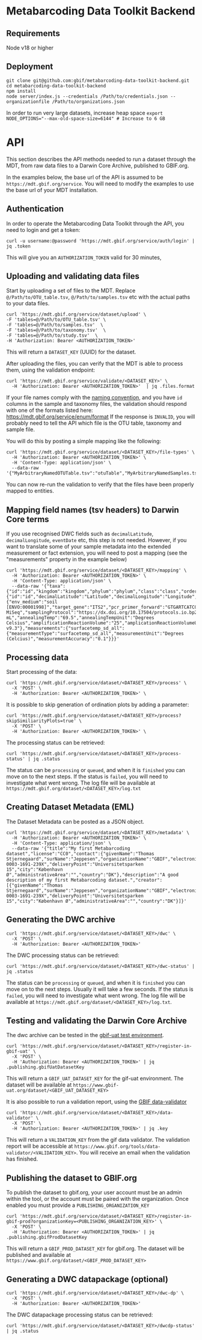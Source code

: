 # Metabarcoding Data Toolkit Backend

## Requirements
Node v18 or higher

## Deployment

````
git clone git@github.com:gbif/metabarcoding-data-toolkit-backend.git
cd metabarcoding-data-toolkit-backend
npm install
node server/index.js --credentials /Path/to/credentials.json --organizationfile /Path/to/organizations.json
````

In order to run very large datasets, increase heap space
`export NODE_OPTIONS="--max-old-space-size=6144" # Increase to 6 GB`

# API
This section describes the API methods needed to run a dataset through the MDT, from raw data files to a Darwin Core Archive, published to GBIF.org.

In the examples below, the base url of the API is assumed to be `https://mdt.gbif.org/service`. You will need to modify the examples to use the base url of your MDT installation.

## Authentication
In order to operate the Metabarcoding Data Toolkit through the API, you need to login and get a token:

`curl -u username:@password 'https://mdt.gbif.org/service/auth/login' | jq .token`

This will give you an `AUTHORIZATION_TOKEN` valid for 30 minutes,


## Uploading and validating data files
Start by uploading a set of files to the MDT. Replace `@/Path/to/OTU_table.tsv`, `@/Path/to/samples.tsv` etc with the actual paths to your data files.

````
curl 'https://mdt.gbif.org/service/dataset/upload' \
-F 'tables=@/Path/to/OTU_table.tsv' \
-F 'tables=@/Path/to/samples.tsv'  \
-F 'tables=@/Path/to/taxonomy.tsv'  \
-F 'tables=@/Path/to/study.tsv'  \
-H 'Authorization: Bearer <AUTHORIZATION_TOKEN>' 
````
This will return a `DATASET_KEY` (UUID) for the dataset.

After uploading the files, you can verify that the MDT is able to process them, using the validation endpoint: 

````
curl 'https://mdt.gbif.org/service/validate/<DATASET_KEY>' \
  -H 'Authorization: Bearer <AUTHORIZATION_TOKEN>'  | jq .files.format
````

If your file names comply with the [naming convention](https://docs.gbif-uat.org/mdt-user-guide/en/#fitting-the-data-into-a-template), and you have `id` columns in the sample and taxonomy files, the validation should respond with one of the formats listed here: https://mdt.gbif.org/service/enum/format
If the response is `INVALID`, you will probably need to tell the API which file is the OTU table, taxonomy and sample file.

You will do this by posting a simple mapping like the following:
````
curl 'https://mdt.gbif.org/service/dataset/<DATASET_KEY>/file-types' \
  -H 'Authorization: Bearer <AUTHORIZATION_TOKEN>' \
  -H 'Content-Type: application/json' \
  --data-raw '{"MyArbitraryNamedOTUTable.tsv":"otuTable","MyArbitraryNamedSamples.tsv":"samples","MyArbitraryNamedTaxa.tsv":"taxa","MyArbitraryNamedStudy.txt":"defaultValues"}'
````

You can now re-run the validation to verify that the files have been properly mapped to entities.


## Mapping field names (tsv headers) to Darwin Core terms

If you use recognised DWC fields such as `decimalLatitude`, `decimalLongitude`, `eventDate` etc, this step is not needed. However, if you want to translate some of your sample metadata into the extended measurement or fact extension, you will need to post a mapping (see the "measurements" property in the example below)

````
curl 'https://mdt.gbif.org/service/dataset/<DATASET_KEY>/mapping' \
  -H 'Authorization: Bearer <AUTHORIZATION_TOKEN>' \
  -H 'Content-Type: application/json' \
  --data-raw '{"taxa":{"id":"id","kingdom":"kingdom","phylum":"phylum","class":"class","order":"order","family":"family","genus":"genus","DNA_sequence":"sequence","scientificName":"species","verbatimIdentification":"taxpath"},"samples":{"id":"id","decimalLatitude":"Latitude","decimalLongitude":"Longitude","footprintWKT":"polygon","eventDate":"Date"},"defaultValues":{"env_medium":"soil [ENVO:00001998]","target_gene":"ITS2","pcr_primer_forward":"GTGARTCATCGARTCTTTG","pcr_primer_name_forward":"gITS7","pcr_primer_reverse":"TCCTCCGCTTATTGATATGC","pcr_primer_name_reverse":"ITS4","sop":"https://www.biorxiv.org/content/10.1101/2023.08.03.551543v1","seq_meth":"Illumina MiSeq","samplingProtocol":"https://dx.doi.org/10.17504/protocols.io.bp2l69y7klqe/v2","samp_vol_we_dna_ext":"1000 mL","annealingTemp":"69.5","annealingTempUnit":"Degrees Celsius","amplificationReactionVolume":"25","amplicationReactionVolumeUnit":"µl","nucl_acid_ext":"https://dx.doi.org/10.17504/protocols.io.ewov1qyyygr2/v1","nucl_acid_amp":"https://dx.doi.org/10.17504/protocols.io.dm6gp3wpdvzp/v1","lib_layout":"paired","otu_db":"UNITE v9.3"},"measurements":{"surfacetemp_sd_all":{"measurementType":"surfacetemp_sd_all","measurementUnit":"Degrees (Celcius)","measurementAccuracy":"0.1"}}}'
````

## Processing data

Start processing of the data:

````
curl 'https://mdt.gbif.org/service/dataset/<DATASET_KEY>/process' \
  -X 'POST' \
  -H 'Authorization: Bearer <AUTHORIZATION_TOKEN>' \
````

It is possible to skip generation of ordination plots by adding a parameter:

````
curl 'https://mdt.gbif.org/service/dataset/<DATASET_KEY>/process?skipSimiliarityPlots=true' \
  -X 'POST' \
  -H 'Authorization: Bearer <AUTHORIZATION_TOKEN>' \
````

The processing status can be retrieved:

````
curl 'https://mdt.gbif.org/service/dataset/<DATASET_KEY>/process-status' | jq .status
````
The status can be `processing` or `queued`, and when it is `finished` you can move on to the next steps. 
If the status is `failed`, you will need to investigate what went wrong. The log file will be available at `https://mdt.gbif.org/dataset/<DATASET_KEY>/log.txt`


## Creating Dataset Metadata (EML)

The Dataset Metadata can be posted as a JSON object.

````
curl 'https://mdt.gbif.org/service/dataset/<DATASET_KEY>/metadata' \
  -H 'Authorization: Bearer <AUTHORIZATION_TOKEN>' \
  -H 'Content-Type: application/json' \
  --data-raw '{"title":"My first Metabarcoding dataset","license":"CC0","contact":{"givenName":"Thomas Stjernegaard","surName":"Jeppesen","organizationName":"GBIF","electronicMailAddress":"your@email.com","phone":"","userId":"0000-0003-1691-239X","deliveryPoint":"Universitetsparken 15","city":"København Ø","administrativeArea":"","country":"DK"},"description":"A good description of my first Metabarcoding dataset.","creator":[{"givenName":"Thomas Stjernegaard","surName":"Jeppesen","organizationName":"GBIF","electronicMailAddress":"your@email.com","phone":"","userId":"0000-0003-1691-239X","deliveryPoint":"Universitetsparken 15","city":"København Ø","administrativeArea":"","country":"DK"}]}'
````


## Generating the DWC archive

````
curl 'https://mdt.gbif.org/service/dataset/<DATASET_KEY>/dwc' \
  -X 'POST' \
  -H 'Authorization: Bearer <AUTHORIZATION_TOKEN>'
````

The DWC processing status can be retrieved:
````
curl 'https://mdt.gbif.org/service/dataset/<DATASET_KEY>/dwc-status' | jq .status
````
The status can be `processing` or `queued`, and when it is `finished` you can move on to the next steps. Usually it will take a few seconds.
If the status is `failed`, you will need to investigate what went wrong. The log file will be available at `https://mdt.gbif.org/dataset/<DATASET_KEY>/log.txt`.


## Testing and validating the Darwin Core Archive

The dwc archive can be tested in the [gbif-uat test environment](https://www.gbif-uat.org/). 

````
curl 'https://mdt.gbif.org/service/dataset/<DATASET_KEY>/register-in-gbif-uat' \
  -X 'POST' \
  -H 'Authorization: Bearer <AUTHORIZATION_TOKEN>' | jq .publishing.gbifUatDatasetKey
````

This will return a `GBIF_UAT_DATASET_KEY` for the gif-uat environment. The dataset will be available at `https://www.gbif-uat.org/dataset/<GBIF_UAT_DATASET_KEY>`

It is also possible to run a validation report, using the [GBIF data-validator](https://www.gbif.org/tools/data-validator)

````
curl 'https://mdt.gbif.org/service/dataset/<DATASET_KEY>/data-validator' \
  -X 'POST' \
  -H 'Authorization: Bearer <AUTHORIZATION_TOKEN>' | jq .key
````

This will return a `VALIDATION_KEY` from the gif data validator. The validation report will be accessible at `https://www.gbif.org/tools/data-validator/<VALIDATION_KEY>`. You will receive an email when the validation has finished.


## Publishing the dataset to GBIF.org

To publish the dataset to gbif.org, your user account must be an admin within the tool, or the account must be paired with the organization. Once enabled you must provide a `PUBLISHING_ORGANIZATION_KEY`

````
curl 'https://mdt.gbif.org/service/dataset/<DATASET_KEY>/register-in-gbif-prod?organizationKey=<PUBLISHING_ORGANIZATION_KEY>' \
  -X 'POST' \
  -H 'Authorization: Bearer <AUTHORIZATION_TOKEN>' | jq .publishing.gbifProdDatasetKey
````

This will return a `GBIF_PROD_DATASET_KEY` for gbif.org. The dataset will be published and available at `https://www.gbif.org/dataset/<GBIF_PROD_DATASET_KEY>`

## Generating a DWC datapackage (optional)

````
curl 'https://mdt.gbif.org/service/dataset/<DATASET_KEY>/dwc-dp' \
  -X 'POST' \
  -H 'Authorization: Bearer <AUTHORIZATION_TOKEN>'
````

The DWC datapackage processing status can be retrieved:
````
curl 'https://mdt.gbif.org/service/dataset/<DATASET_KEY>/dwcdp-status' | jq .status
````

